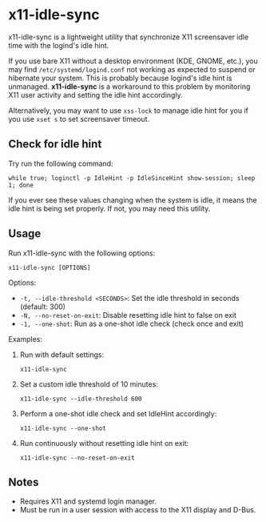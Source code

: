 # x11-idle-sync

x11-idle-sync is a lightweight utility that synchronize X11 screensaver idle time with the logind's idle hint.

If you use bare X11 without a desktop environment (KDE, GNOME, etc.), you may find `/etc/systemd/logind.conf` not working as expected to suspend or hibernate your system. This is probably because logind's idle hint is unmanaged. **x11-idle-sync** is a workaround to this problem by monitoring X11 user activity and setting the idle hint accordingly.

Alternatively, you may want to use `xss-lock` to manage idle hint for you if you use `xset s` to set screensaver timeout.

## Check for idle hint

Try run the following command:

```
while true; loginctl -p IdleHint -p IdleSinceHint show-session; sleep 1; done
```

If you ever see these values changing when the system is idle, it means the idle hint is being set properly. If not, you may need this utility.

## Usage

Run x11-idle-sync with the following options:

```
x11-idle-sync [OPTIONS]
```

Options:
- `-t, --idle-threshold <SECONDS>`: Set the idle threshold in seconds (default: 300)
- `-N, --no-reset-on-exit`: Disable resetting idle hint to false on exit
- `-1, --one-shot`: Run as a one-shot idle check (check once and exit)

Examples:

1. Run with default settings:
   ```
   x11-idle-sync
   ```

2. Set a custom idle threshold of 10 minutes:
   ```
   x11-idle-sync --idle-threshold 600
   ```

3. Perform a one-shot idle check and set IdleHint accordingly:
   ```
   x11-idle-sync --one-shot
   ```

4. Run continuously without resetting idle hint on exit:
   ```
   x11-idle-sync --no-reset-on-exit
   ```

## Notes

- Requires X11 and systemd login manager.
- Must be run in a user session with access to the X11 display and D-Bus.
